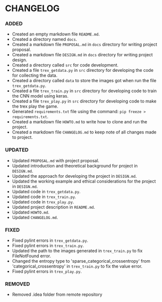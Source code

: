# CHANGELOG

### ADDED

* Created an empty markdown file `README.md`.
* Created a directory named `docs`.
* Created a markdown file `PROPOSAL.md` in `docs` directory for writing project proposal.
* Created a markdown file `DESIGN.md` in `docs` directory for writing project design.
* Created a directory called `src` for code development.
* Created a file `trex_getdata.py` in `src` directory for developing the code for collecting the data.
* Created a directory called `data` to store the images got when run the file `trex_getdata.py`.
* Created a file `trex_train.py` in `src` directory for developing code to train the CNN model using keras.
* Created a file `trex_play.py` in `src` directory for developing code to make the trex play the game.
* Generated `requirements.txt` file using the command: `pip freeze > requirements.txt`.
* Created a markdown file `HOWTO.md` to write how to clone and run the project.
* Created a markdown file `CHANGELOG.md` to keep note of all changes made to project.

### UPDATED

* Updated `PROPOSAL.md` with project proposal.
* Updated introduction and theoretical background for project in `DESIGN.md`.
* Updated the approach for developing the project in `DESIGN.md`.
* Updated the working example and ethical considerations for the project in `DESIGN.md`.
* Updated code in `trex_getdata.py`.
* Updated code in `trex_train.py`.
* Updated code in `trex_play.py`.
* Updated project description in `README.md`.
* Updated `HOWTO.md`.
* Updated `CHANGELOG.md`.

### FIXED

* Fixed pylint errors in `trex_getdata.py`.
* Fixed pylint errors in `trex_train.py`.
* Updated the path to the images generated in `trex_train.py` to fix FileNotFound error.
* Changed the entropy type to 'sparse_categorical_crossentropy' from 'categorical_crossentropy' in `trex_train.py` to fix the value error.
* Fixed pylint errors in `trex_play.py`.


### REMOVED

* Removed .idea folder from remote repository
